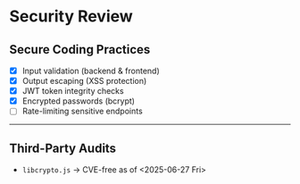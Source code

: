 <!--
START OF: security-review.md
Purpose: Provides a quick overview of the security of the app.
Update Frequency: Each time a security-related update takes place in the project.
Location: docs/security-review.md
-->

# Security Review

## Secure Coding Practices

- [x] Input validation (backend & frontend)
- [x] Output escaping (XSS protection)
- [x] JWT token integrity checks
- [x] Encrypted passwords (bcrypt)
- [ ] Rate-limiting sensitive endpoints

---

## Third-Party Audits

- `libcrypto.js` → CVE-free as of <2025-06-27 Fri>

<!-- END OF: security-review.md -->
